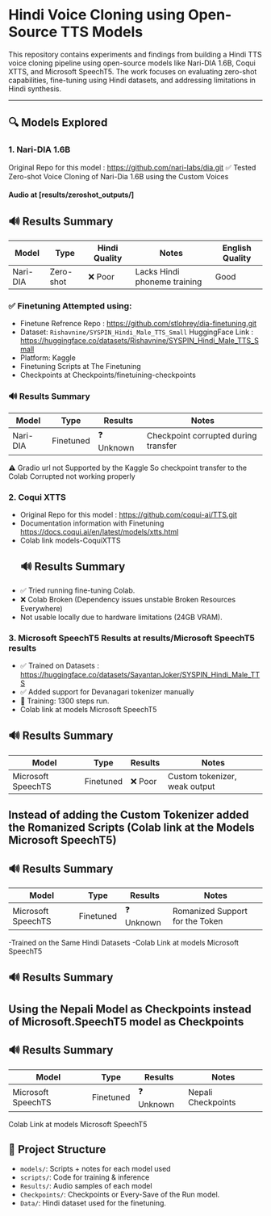 # Hindi Voice Cloning using Open-Source TTS Models

This repository contains experiments and findings from building a Hindi TTS voice cloning pipeline using open-source models like Nari-DIA 1.6B, Coqui XTTS, and Microsoft SpeechT5. The work focuses on evaluating zero-shot capabilities, fine-tuning using Hindi datasets, and addressing limitations in Hindi synthesis.

---

## 🔍 Models Explored

### 1. Nari-DIA 1.6B 
Original Repo for this model : https://github.com/nari-labs/dia.git
 ✅ Tested Zero-shot Voice Cloning of Nari-Dia 1.6B using the Custom Voices   
#### Audio at [results/zeroshot_outputs/]
## 🔊 Results Summary
| Model         | Type        | Hindi Quality | Notes                               | English Quality  |
|---------------|-------------|---------------|-------------------------------------|-----------------|
| Nari-DIA      | Zero-shot   | ❌ Poor        | Lacks Hindi phoneme training       |    Good         |
 

### ✅ Finetuning Attempted using:  
  - Finetune Refrence Repo : https://github.com/stlohrey/dia-finetuning.git
  - Dataset: `Rishavnine/SYSPIN_Hindi_Male_TTS_Small` HuggingFace Link : https://huggingface.co/datasets/Rishavnine/SYSPIN_Hindi_Male_TTS_Small
  - Platform: Kaggle 
  - Finetuning Scripts at The Finetuning
  - Checkpoints at Checkpoints/finetuining-checkpoints
    
### 🔊 Results Summary
| Model         | Type        | Results       | Notes                                 |
|---------------|-------------|---------------|-------------------------------------- |
| Nari-DIA      | Finetuned   | ❓ Unknown     | Checkpoint corrupted during transfer |
 
 ⚠️ Gradio url not Supported by the Kaggle So checkpoint transfer to the Colab Corrupted not working properly 


### 2. Coqui XTTS
- Original Repo for this model : https://github.com/coqui-ai/TTS.git
- Documentation information with Finetuning https://docs.coqui.ai/en/latest/models/xtts.html
- Colab link models-CoquiXTTS
  ## 🔊 Results Summary
- ✅ Tried running fine-tuning Colab.
- ❌ Colab Broken (Dependency issues unstable Broken Resources Everywhere)
- Not usable locally due to hardware limitations (24GB VRAM).

### 3. Microsoft SpeechT5  Results at results/Microsoft SpeechT5 results 
- ✅ Trained on Datasets : https://huggingface.co/datasets/SayantanJoker/SYSPIN_Hindi_Male_TTS
- ✅ Added support for Devanagari tokenizer manually 
- 🔁 Training: 1300 steps run.
- Colab link at models Microsoft SpeechT5
 ## 🔊 Results Summary  
| Model                 | Type        | Results       | Notes                                                     |
|-----------------------|-------------|---------------|---------------------------------------------------------- |
| Microsoft SpeechTS    | Finetuned   |  ❌ Poor     |  Custom tokenizer, weak output                             |




## Instead of adding the Custom Tokenizer added the Romanized Scripts (Colab link at the Models Microsoft SpeechT5)

## 🔊 Results Summary  
| Model                 | Type        | Results       | Notes                                                     |
|-----------------------|-------------|---------------|---------------------------------------------------------- |
| Microsoft SpeechTS    | Finetuned   |  ❓ Unknown     |  Romanized Support for the Token                        |
-Trained on the Same Hindi Datasets 
-Colab Link at models Microsoft SpeechT5

## 🔊 Results Summary  
## Using the Nepali Model as Checkpoints instead of Microsoft.SpeechT5 model as Checkpoints 
## 🔊 Results Summary  
| Model                 | Type        | Results       | Notes                                                     |
|-----------------------|-------------|---------------|---------------------------------------------------------- |
| Microsoft SpeechTS    | Finetuned   |  ❓ Unknown     | Nepali Checkpoints                                      |

Colab Link at models Microsoft SpeechT5



## 📁 Project Structure
- `models/`: Scripts + notes for each model used
- `scripts/`: Code for training & inference
- `Results/`: Audio samples of each model 
- `Checkpoints/`: Checkpoints or Every-Save of the Run model.
- `Data/`: Hindi dataset used for the finetuning.






 



